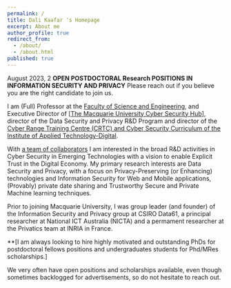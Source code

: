 ```yaml
---
permalink: /
title: Dali Kaafar 's Homepage
excerpt: About me
author_profile: true
redirect_from:
  - /about/
  - /about.html
published: true
---
```



August 2023, 2 **OPEN POSTDOCTORAL Research POSITIONS IN INFORMATION SECURITY AND PRIVACY** Please reach out if you believe you are the right candidate to join us.  



I am (Full) Professor at the [Faculty of Science and Engineering](https://www.mq.edu.au/about/about-the-university/faculties-and-departments/faculty-of-science-and-engineering), and Executive Director of [[The Macquarie University Cyber Security Hub](https://www.mq.edu.au/partner/cyberhub/ )], director of the Data Security and Privacy R&D Program and director of the [Cyber Range Training Centre (CRTC) and Cyber Security Curriculum of the Institute of Applied Technology-Digital](https://www.iat.nsw.edu.au/iat-digital). 

With [a team of collaborators](https://dali-kaafar.github.io/collaborations/) I am interested in the broad R&D activities in Cyber Security in Emerging Technologies with a vision to enable Explicit Trust in the Digital Economy. My primary research interests are Data Security and Privacy, with a focus on Privacy-Preserving (or Enhancing) technologies and Information Security for Web and Mobile applications, (Provably) private date sharing and Trustworthy Secure and Private Machine learning techniques.

Prior to joining Macquarie University, I was group leader (and founder) of the Information Security and Privacy group at CSIRO Data61, a principal researcher at National ICT Australia (NICTA) and a permament researcher at the Privatics team at INRIA in France.


**[I am always looking to hire highly motivated and outstanding PhDs for postdoctoral fellows positions and undergraduates students for Phd/MRes scholarships.]



We very often have open positions and scholarships available, even though sometimes backlogged for advertisements, so do not hesitate to reach out.
